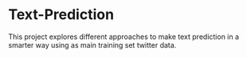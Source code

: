 Text-Prediction
===============

This project explores different approaches to make text prediction in a smarter way using as main training set twitter data.
